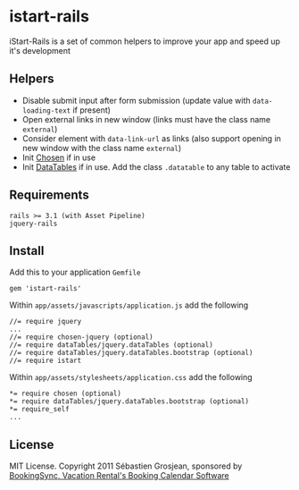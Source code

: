 # istart-rails

iStart-Rails is a set of common helpers to improve your app and speed up it's development

## Helpers

* Disable submit input after form submission (update value with `data-loading-text` if present)
* Open external links in new window (links must have the class name `external`)
* Consider element with `data-link-url` as links (also support opening in new window with the class name `external`)
* Init [Chosen](http://harvesthq.github.com/chosen/) if in use
* Init [DataTables](http://github.com/rweng/jquery-datatables-rails) if in use. Add the class `.datatable` to any table to activate

## Requirements

    rails >= 3.1 (with Asset Pipeline)
    jquery-rails

## Install

Add this to your application `Gemfile`

    gem 'istart-rails'

Within `app/assets/javascripts/application.js` add the following

    //= require jquery
    ...
    //= require chosen-jquery (optional)
    //= require dataTables/jquery.dataTables (optional)
    //= require dataTables/jquery.dataTables.bootstrap (optional)
    //= require istart

Within `app/assets/stylesheets/application.css` add the following

    *= require chosen (optional)
    *= require dataTables/jquery.dataTables.bootstrap (optional)
    *= require_self
    ...

## License

MIT License. Copyright 2011 Sébastien Grosjean, sponsored by [BookingSync, Vacation Rental's Booking Calendar Software](http://www.bookingsync.com)
